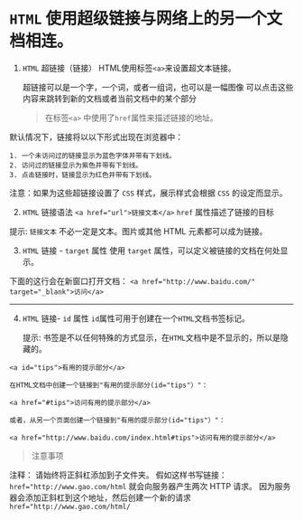 `HTML` 使用超级链接与网络上的另一个文档相连。
=========

1. `HTML` 超链接（链接）
    HTML使用标签`<a>`来设置超文本链接。

    超链接可以是一个字，一个词，或者一组词，也可以是一幅图像
    可以点击这些内容来跳转到新的文档或者当前文档中的某个部分

    > 在标签`<a>` 中使用了`href`属性来描述链接的地址。

默认情况下，链接将以以下形式出现在浏览器中：

    1. 一个未访问过的链接显示为蓝色字体并带有下划线。
    2. 访问过的链接显示为紫色并带有下划线。
    3. 点击链接时，链接显示为红色并带有下划线。

注意：如果为这些超链接设置了 `CSS` 样式，展示样式会根据 `CSS` 的设定而显示。

2. `HTML` 链接语法
    `<a href="url">链接文本</a>`
    `href` 属性描述了链接的目标

提示: `链接文本` 不必一定是文本。图片或其他 HTML 元素都可以成为链接。

3. `HTML` 链接 - `target` 属性
    使用 `target` 属性，可以定义被链接的文档在何处显示。

下面的这行会在新窗口打开文档：
    `<a href="http://www.baidu.com/" target="_blank">访问</a>`

-----------------

4. `HTML` 链接- `id` 属性
    `id`属性可用于创建在一个`HTML`文档书签标记。

    提示: 书签是不以任何特殊的方式显示，在`HTML`文档中是不显示的，所以是隐藏的。


`<a id="tips">有用的提示部分</a>`

    在HTML文档中创建一个链接到"有用的提示部分(id="tips"）"：
`<a href="#tips">访问有用的提示部分</a>`

    或者，从另一个页面创建一个链接到"有用的提示部分(id="tips"）"：
`<a href="http://www.baidu.com/index.html#tips">访问有用的提示部分</a>`

> 注意事项

注释： 请始终将正斜杠添加到子文件夹。
    假如这样书写链接：`href="http://www.gao.com/html`
    就会向服务器产生两次 HTTP 请求。
    因为服务器会添加正斜杠到这个地址，然后创建一个新的请求
    `href="http://www.gao.com/html/`


